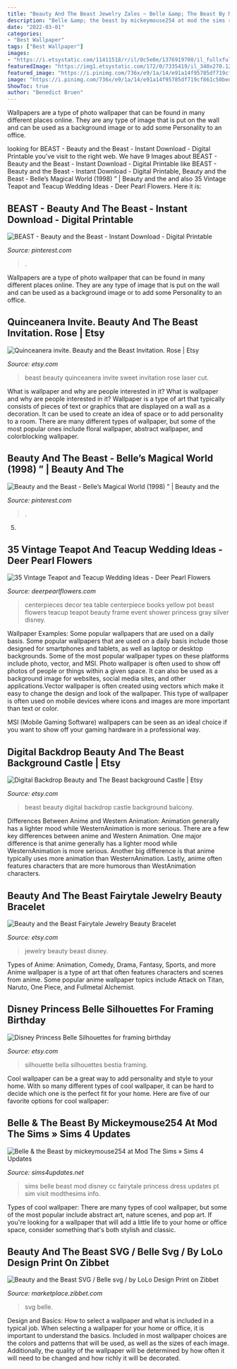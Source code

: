 ```yaml
---
title: "Beauty And The Beast Jewelry Zales ~ Belle &amp; The Beast By Mickeymouse254 At Mod The Sims » Sims 4 Updates"
description: "Belle &amp; the beast by mickeymouse254 at mod the sims » sims 4 updates"
date: "2022-03-01"
categories:
- "Best Wallpaper"
tags: ["Best Wallpaper"]
images:
- "https://i.etsystatic.com/11411518/r/il/0c5e0e/1376919708/il_fullxfull.1376919708_qmlv.jpg"
featuredImage: "https://img1.etsystatic.com/172/0/7335419/il_340x270.1208520623_sv0e.jpg"
featured_image: "https://i.pinimg.com/736x/e9/1a/14/e91a14f95785df719cf861c50bedcb4f.jpg"
image: "https://i.pinimg.com/736x/e9/1a/14/e91a14f95785df719cf861c50bedcb4f.jpg"
ShowToc: true
author: "Benedict Bruen"
---
```





Wallpapers are a type of photo wallpaper that can be found in many different places online. They are any type of image that is put on the wall and can be used as a background image or to add some Personality to an office.

	

		
looking for BEAST - Beauty and the Beast - Instant Download - Digital Printable you've visit to the right web. We have 9 Images about BEAST - Beauty and the Beast - Instant Download - Digital Printable like BEAST - Beauty and the Beast - Instant Download - Digital Printable, Beauty and the Beast - Belle’s Magical World (1998) ” | Beauty and the and also 35 Vintage Teapot and Teacup Wedding Ideas - Deer Pearl Flowers. Here it is:
		
    
## BEAST - Beauty And The Beast - Instant Download - Digital Printable

<img loading=lazy src="https://i.pinimg.com/736x/e9/1a/14/e91a14f95785df719cf861c50bedcb4f.jpg" onerror="this.onerror=null;this.src='https://tse3.mm.bing.net/th?id=OIP.h55DV55PAY7TTzUxobaYhwHaH2&amp;pid=15.1';" alt="BEAST - Beauty and the Beast - Instant Download - Digital Printable">

_Source: pinterest.com_

>. 

	



Wallpapers are a type of photo wallpaper that can be found in many different places online. They are any type of image that is put on the wall and can be used as a background image or to add some Personality to an office.

    
## Quinceanera Invite. Beauty And The Beast Invitation. Rose | Etsy

<img loading=lazy src="https://i.etsystatic.com/5387580/r/il/89ad83/1188822822/il_fullxfull.1188822822_1ic2.jpg" onerror="this.onerror=null;this.src='https://tse3.mm.bing.net/th?id=OIP.xDg80SpRo5F3b4TBOqtB_QHaJ4&amp;pid=15.1';" alt="Quinceanera invite. Beauty and the Beast Invitation. Rose | Etsy">

_Source: etsy.com_

>beast beauty quinceanera invite sweet invitation rose laser cut. 

	

What is wallpaper and why are people interested in it?
What is wallpaper and why are people interested in it?
Wallpaper is a type of art that typically consists of pieces of text or graphics that are displayed on a wall as a decoration. It can be used to create an idea of space or to add personality to a room. There are many different types of wallpaper, but some of the most popular ones include floral wallpaper, abstract wallpaper, and colorblocking wallpaper.

    
## Beauty And The Beast - Belle’s Magical World (1998) ” | Beauty And The

<img loading=lazy src="https://i.pinimg.com/736x/5d/4c/49/5d4c49659488b5ddfe1ca346f3cbc941.jpg" onerror="this.onerror=null;this.src='https://tse4.mm.bing.net/th?id=OIP.hN4gb7Y8VzlYfZGpMLz8JgAAAA&amp;pid=15.1';" alt="Beauty and the Beast - Belle’s Magical World (1998) ” | Beauty and the">

_Source: pinterest.com_

>. 

	

5.

    
## 35 Vintage Teapot And Teacup Wedding Ideas - Deer Pearl Flowers

<img loading=lazy src="https://www.deerpearlflowers.com/wp-content/uploads/2015/06/tea-pot-books-and-frame-vintage-wedding-decor-ideas.jpg" onerror="this.onerror=null;this.src='https://tse1.mm.bing.net/th?id=OIP.BGu2juuJKZDEQAPxK1nZxQHaLI&amp;pid=15.1';" alt="35 Vintage Teapot and Teacup Wedding Ideas - Deer Pearl Flowers">

_Source: deerpearlflowers.com_

>centerpieces decor tea table centerpiece books yellow pot beast flowers teacup teapot beauty frame event shower princess gray silver disney. 

	

Wallpaper Examples: Some popular wallpapers that are used on a daily basis.
Some popular wallpapers that are used on a daily basis include those designed for smartphones and tablets, as well as laptop or desktop backgrounds. Some of the most popular wallpaper types on these platforms include photo, vector, and MSI. 
Photo wallpaper is often used to show off photos of people or things within a given space. It can also be used as a background image for websites, social media sites, and other applications.Vector wallpaper is often created using vectors which make it easy to change the design and look of the wallpaper. This type of wallpaper is often used on mobile devices where icons and images are more important than text or color. 

MSI (Mobile Gaming Software) wallpapers can be seen as an ideal choice if you want to show off your gaming hardware in a professional way.

    
## Digital Backdrop Beauty And The Beast Background Castle | Etsy

<img loading=lazy src="https://i.etsystatic.com/11411518/r/il/0c5e0e/1376919708/il_fullxfull.1376919708_qmlv.jpg" onerror="this.onerror=null;this.src='https://tse4.mm.bing.net/th?id=OIP.fggZcFmu0fB2as9Ms80xswHaFj&amp;pid=15.1';" alt="Digital Backdrop Beauty and The Beast background Castle | Etsy">

_Source: etsy.com_

>beast beauty digital backdrop castle background balcony. 

	

Differences Between Anime and Western Animation: Animation generally has a lighter mood while WesternAnimation is more serious.
There are a few key differences between anime and Western Animation. One major difference is that anime generally has a lighter mood while WesternAnimation is more serious. Another big difference is that anime typically uses more animation than WesternAnimation. Lastly, anime often features characters that are more humorous than WestAnimation characters.

    
## Beauty And The Beast Fairytale Jewelry Beauty Bracelet

<img loading=lazy src="https://img1.etsystatic.com/172/0/7335419/il_340x270.1208520623_sv0e.jpg" onerror="this.onerror=null;this.src='https://tse4.mm.bing.net/th?id=OIP.u7vb9ixUrdpD6IX7mbKLaAAAAA&amp;pid=15.1';" alt="Beauty and the Beast Fairytale Jewelry Beauty Bracelet">

_Source: etsy.com_

>jewelry beauty beast disney. 

	

Types of Anime: Animation, Comedy, Drama, Fantasy, Sports, and more
Anime wallpaper is a type of art that often features characters and scenes from anime. Some popular anime wallpaper topics include Attack on Titan, Naruto, One Piece, and Fullmetal Alchemist.

    
## Disney Princess Belle Silhouettes For Framing Birthday

<img loading=lazy src="https://img0.etsystatic.com/000/0/6338475/il_570xN.309645446.jpg" onerror="this.onerror=null;this.src='https://tse3.mm.bing.net/th?id=OIP.GNlQK0H8_s2H8kp0BGkxlgHaJ4&amp;pid=15.1';" alt="Disney Princess Belle Silhouettes for framing birthday">

_Source: etsy.com_

>silhouette bella silhouettes bestia framing. 

	

Cool wallpaper can be a great way to add personality and style to your home. With so many different types of cool wallpaper, it can be hard to decide which one is the perfect fit for your home. Here are five of our favorite options for cool wallpaper: 

    
## Belle &amp; The Beast By Mickeymouse254 At Mod The Sims » Sims 4 Updates

<img loading=lazy src="http://sims4updates.net/wp-content/uploads/2015/07/712.jpg" onerror="this.onerror=null;this.src='https://tse3.mm.bing.net/th?id=OIP.lpZtj-TVHPvT14jLNLVKdgHaHn&amp;pid=15.1';" alt="Belle &amp; the Beast by mickeymouse254 at Mod The Sims » Sims 4 Updates">

_Source: sims4updates.net_

>sims belle beast mod disney cc fairytale princess dress updates pt sim visit modthesims info. 

	

Types of cool wallpaper:
There are many types of cool wallpaper, but some of the most popular include abstract art, nature scenes, and pop art. If you're looking for a wallpaper that will add a little life to your home or office space, consider something that's both stylish and classic.

    
## Beauty And The Beast SVG / Belle Svg / By LoLo Design Print On Zibbet

<img loading=lazy src="https://dtkp6g0samjql.cloudfront.net/uploads/photo/file/20300923/c73d742e-f2e9-4880-a51a-e5572b2ee3e3.jpg" onerror="this.onerror=null;this.src='https://tse2.mm.bing.net/th?id=OIP.loqto1a4eeIsF4kwIUJidQHaF1&amp;pid=15.1';" alt="Beauty and the Beast SVG / Belle svg / by LoLo Design Print on Zibbet">

_Source: marketplace.zibbet.com_

>svg belle. 

	

Design and Basics: How to select a wallpaper and what is included in a typical job.
When selecting a wallpaper for your home or office, it is important to understand the basics. Included in most wallpaper choices are the colors and patterns that will be used, as well as the sizes of each image. Additionally, the quality of the wallpaper will be determined by how often it will need to be changed and how richly it will be decorated.


